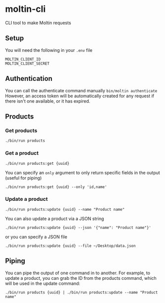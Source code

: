 # moltin-cli
CLI tool to make Moltin requests

## Setup
You will need the following in your `.env` file

```
MOLTIN_CLIENT_ID
MOLTIN_CLIENT_SECRET
```

## Authentication
You can call the authenticate command manually
`bin/moltin authenticate`
However, an access token will be automatically created for any request if there isn't one available, or it has expired.

## Products

### Get products
```
./bin/run products
```

### Get a product
```
./bin/run products:get {uuid}
```
You can specify an `only` argument to only return specific fields in the output (useful for piping)
```
./bin/run products:get {uuid} --only 'id,name'
```

### Update a product
```
./bin/run products:update {uuid} --name "Product name"
```
You can also update a product via a JSON string
```
./bin/run products:update {uuid} --json '{"name": "Product name"}'
```
or you can specify a JSON file
```
./bin/run products:update {uuid} --file ~/Desktop/data.json
```
## Piping

You can pipe the output of one command in to another.
For example, to update a product, you can grab the ID from the products command, which will be used in the update command:
```
./bin/run products {uuid} | ./bin/run products:update --name "Product name"
```
